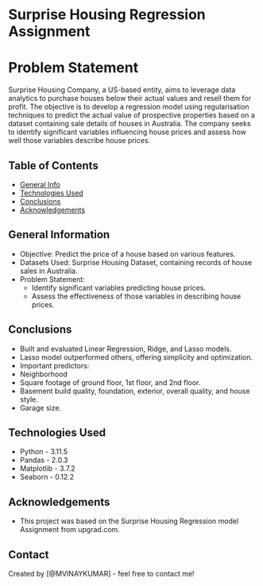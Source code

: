 # Surprise Housing Regression Assignment
# Problem Statement
Surprise Housing Company, a US-based entity, aims to leverage data analytics to purchase houses below their actual values and resell them for profit. The objective is to develop a regression model using regularisation techniques to predict the actual value of prospective properties based on a dataset containing sale details of houses in Australia. The company seeks to identify significant variables influencing house prices and assess how well those variables describe house prices.


## Table of Contents
* [General Info](#general-information)
* [Technologies Used](#technologies-used)
* [Conclusions](#conclusions)
* [Acknowledgements](#acknowledgements)

<!-- You can include any other section that is pertinent to your problem -->

## General Information
- Objective: Predict the price of a house based on various features.
- Datasets Used: Surprise Housing Dataset, containing records of house sales in Australia.
- Problem Statement:
   - Identify significant variables predicting house prices.
   - Assess the effectiveness of those variables in describing house prices.


<!-- You don't have to answer all the questions - just the ones relevant to your project. -->

## Conclusions
- Built and evaluated Linear Regression, Ridge, and Lasso models.
- Lasso model outperformed others, offering simplicity and optimization.
- Important predictors:
 - Neighborhood
 - Square footage of ground floor, 1st floor, and 2nd floor.
 - Basement build quality, foundation, exterior, overall quality, and house style.
 - Garage size.


<!-- You don't have to answer all the questions - just the ones relevant to your project. -->


## Technologies Used
- Python - 3.11.5
- Pandas - 2.0.3
- Matplotlib - 3.7.2
- Seaborn - 0.12.2


<!-- As the libraries versions keep on changing, it is recommended to mention the version of library used in this project -->

## Acknowledgements
- This project was based on the Surprise Housing Regression model Assignment from upgrad.com.


## Contact
Created by [@MVINAYKUMAR] - feel free to contact me!


